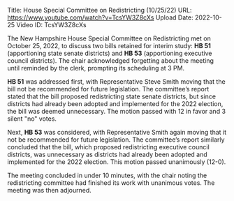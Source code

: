 Title: House Special Committee on Redistricting (10/25/22)
URL: https://www.youtube.com/watch?v=TcsYW3Z8cXs
Upload Date: 2022-10-25
Video ID: TcsYW3Z8cXs

The New Hampshire House Special Committee on Redistricting met on October 25, 2022, to discuss two bills retained for interim study: **HB 51** (apportioning state senate districts) and **HB 53** (apportioning executive council districts). The chair acknowledged forgetting about the meeting until reminded by the clerk, prompting its scheduling at 3 PM.

**HB 51** was addressed first, with Representative Steve Smith moving that the bill not be recommended for future legislation. The committee’s report stated that the bill proposed redistricting state senate districts, but since districts had already been adopted and implemented for the 2022 election, the bill was deemed unnecessary. The motion passed with 12 in favor and 3 silent "no" votes.

Next, **HB 53** was considered, with Representative Smith again moving that it not be recommended for future legislation. The committee’s report similarly concluded that the bill, which proposed redistricting executive council districts, was unnecessary as districts had already been adopted and implemented for the 2022 election. This motion passed unanimously (12-0).

The meeting concluded in under 10 minutes, with the chair noting the redistricting committee had finished its work with unanimous votes. The meeting was then adjourned.